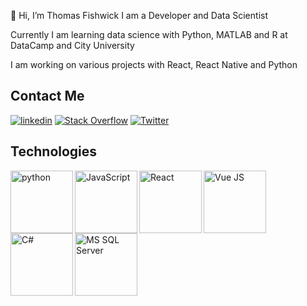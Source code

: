 👋 Hi, I’m Thomas Fishwick
I am a Developer and Data Scientist

Currently I am learning data science with Python, MATLAB and R at DataCamp and City University

I am working on various projects with React, React Native and Python

## Contact Me
[<img alt="linkedin" src="https://img.shields.io/badge/linkedin-%230077B5.svg?&style=for-the-badge&logo=linkedin&logoColor=white"/>](https://www.linkedin.com/in/thomas-fishwick-313459172/)
[<img alt="Stack Overflow" src="https://img.shields.io/badge/stack%20overflow-FE7A16?logo=stack-overflow&logoColor=white&style=for-the-badge"/>](https://stackoverflow.com/users/story/14416333)
[<img alt="Twitter" src="https://img.shields.io/twitter/url?label=Twitter&style=social&url=https%3A%2F%2Ftwitter.com%2FTomFishwick477">](https://twitter.com/TomFishwick477)

## Technologies
<img align="left" alt="python" src="https://seeklogo.com/images/P/python-logo-A32636CAA3-seeklogo.com.png" width="100px"/>
<img align="left" alt="JavaScript" src="https://upload.wikimedia.org/wikipedia/commons/6/6a/JavaScript-logo.png" width="100px"/>
<img align="left" alt="React" src="https://upload.wikimedia.org/wikipedia/commons/a/a7/React-icon.svg" width="100px"/>
<img align="left" alt="Vue JS" src="https://upload.wikimedia.org/wikipedia/commons/9/95/Vue.js_Logo_2.svg" width="100px"/>
<img align="left" alt="C#" src="https://seeklogo.com/images/C/c-sharp-c-logo-02F17714BA-seeklogo.com.png" width="100px"/>
<img align="left" alt="MS SQL Server" src="https://brandslogos.com/wp-content/uploads/images/large/microsoft-sql-server-logo.png" width="100px"/>

<!---
- 👋 Hi, I’m @SL477
- 👀 I’m interested in ...
- 🌱 I’m currently learning ...
- 💞️ I’m looking to collaborate on ...
- 📫 How to reach me ...
SL477/SL477 is a ✨ special ✨ repository because its `README.md` (this file) appears on your GitHub profile.
You can click the Preview link to take a look at your changes.

[<img alt="Medium" src="https://img.shields.io/badge/medium-%2312100E.svg?&style=for-the-badge&logo=medium&logoColor=white"/>](https://medium.com/@fishwickt)
--->
